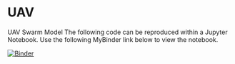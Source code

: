# UAV
UAV Swarm Model
The following code can be reproduced within a Jupyter Notebook. Use the following MyBinder link below to view the notebook.


[![Binder](https://mybinder.org/badge_logo.svg)]([https://mybinder.org/v2/gh/UCB-stat-159-s22/hw07-Group21/main?labpath=main.ipynb](https://mybinder.org/v2/gh/keonete/UAV/HEAD))
